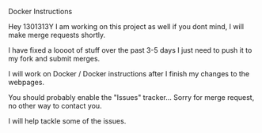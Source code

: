 Docker Instructions

Hey 1301313Y I am working on this project as well if you dont mind, I will make merge requests shortly.

I have fixed a loooot of stuff over the past 3-5 days I just need to push it to my fork and submit merges.

I will work on Docker / Docker instructions after I finish my changes to the webpages.

You should probably enable the "Issues" tracker... Sorry for merge request, no other way to contact you.

I will help tackle some of the issues.
